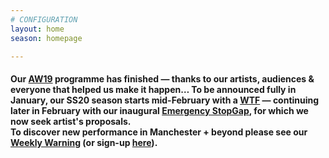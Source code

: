 ```yaml
---
# CONFIGURATION
layout: home
season: homepage

---
```

#### Our [AW19](/current/2019-autumnwinter) programme has finished — thanks to our artists, audiences & everyone that helped us make it happen… To be announced fully in January, our SS20 season starts mid-February with a <a href="http://thelowry.com/about-us/festivals-projects/take-a-risk/wtf-wednesday" target="_blank">WTF</a> — continuing later in February with our inaugural [Emergency StopGap](/hab/emergency), for which we now seek artist's proposals.<br>To discover new performance in Manchester + beyond please see our <a href="http://wordofwarning.posthaven.com" target="_blank">Weekly Warning</a> (or sign-up <a href="http://eepurl.com/i_Odb" target="_blank">here</a>).
